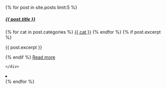 {% for post in site.posts limit:5 %}  

  <div class="card text-white bg-dark">
    <div class="card-body">
      <h5 class="card-title"><a href="{{ BASE_PATH }}{{ post.url }}">{{ post.title }}</a></h5>
      {% for cat in post.categories %}
        <a href="{{ BASE_PATH }}{{ cat.url }}" class="badge badge-primary">{{ cat }}</a>
      {% endfor %}
      {% if post.excerpt %}
        <p class="card-text">{{ post.excerpt }}</p>
      {% endif %}
      <a href="{{ BASE_PATH }}{{ post.url }}" class="btn btn-primary">Read more</a>
        
    </div>
  </div>
  <li></li>  
{% endfor %}  